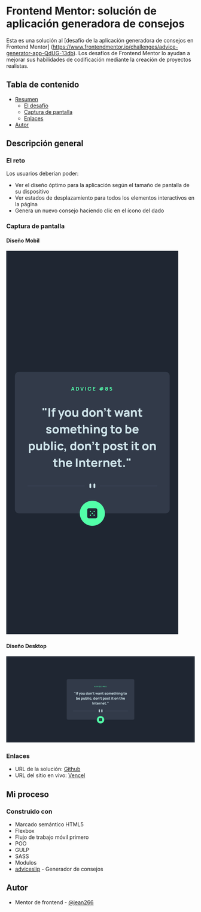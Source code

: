 # Frontend Mentor: solución de aplicación generadora de consejos

Esta es una solución al [desafío de la aplicación generadora de consejos en Frontend Mentor] (https://www.frontendmentor.io/challenges/advice-generator-app-QdUG-13db). Los desafíos de Frontend Mentor lo ayudan a mejorar sus habilidades de codificación mediante la creación de proyectos realistas.

## Tabla de contenido

- [Resumen](#resumen)
    - [El desafío](#el-desafío)
    - [Captura de pantalla](#captura-de-pantalla)
    - [Enlaces](#enlaces)
- [Autor](#autor)

## Descripción general

### El reto

Los usuarios deberían poder:

- Ver el diseño óptimo para la aplicación según el tamaño de pantalla de su dispositivo
- Ver estados de desplazamiento para todos los elementos interactivos en la página
- Genera un nuevo consejo haciendo clic en el ícono del dado

### Captura de pantalla

#### Diseño Mobil
![](./desing-mobile.png)

#### Diseño Desktop
![](./desing-desktop.png)


### Enlaces

- URL de la solución: [Github](https://github.com/jean266/generador-de-consejos.git)
- URL del sitio en vivo: [Vencel](https://generador-de-consejos.vercel.app/)

## Mi proceso

### Construido con

- Marcado semántico HTML5
- Flexbox
- Flujo de trabajo móvil primero
- POO
- GULP
- SASS
- Modulos
- [adviceslip](https://api.adviceslip.com/advice) - Generador de consejos

## Autor

- Mentor de frontend - [@jean266](https://www.frontendmentor.io/profile/jean266)